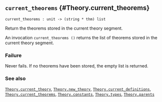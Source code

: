 ## `current_theorems` {#Theory.current_theorems}


```
current_theorems : unit -> (string * thm) list
```



Return the theorems stored in the current theory segment.


An invocation `current_theorems ()` returns the list of theorems
stored in the current theory segment.

### Failure

Never fails. If no theorems have been stored, the empty list is returned.

### See also

[`Theory.current_theory`](#Theory.current_theory), [`Theory.new_theory`](#Theory.new_theory), [`Theory.current_definitions`](#Theory.current_definitions), [`Theory.current_theorems`](#Theory.current_theorems), [`Theory.constants`](#Theory.constants), [`Theory.types`](#Theory.types), [`Theory.parents`](#Theory.parents)

